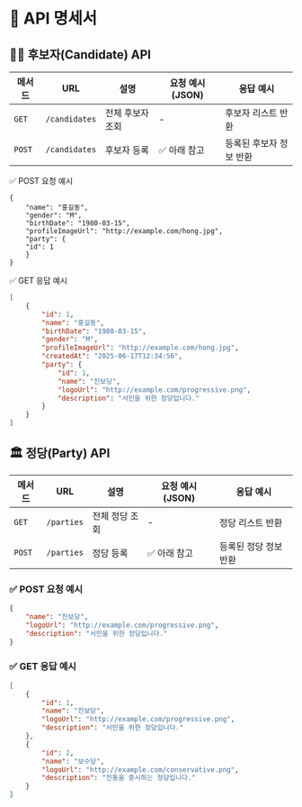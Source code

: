 # 📘 API 명세서
## 🧑‍💼 후보자(Candidate) API
| 메서드    | URL           | 설명        | 요청 예시 (JSON) | 응답 예시         |
| ------ | ------------- | --------- | ------------ | ------------- |
| `GET`  | `/candidates` | 전체 후보자 조회 | -            | 후보자 리스트 반환    |
| `POST` | `/candidates` | 후보자 등록    | ✅ 아래 참고      | 등록된 후보자 정보 반환 |

✅ POST 요청 예시

```
{
    "name": "홍길동",
    "gender": "M",
    "birthDate": "1980-03-15",
    "profileImageUrl": "http://example.com/hong.jpg",
    "party": {
    "id": 1
    }
}
```

✅ GET 응답 예시
```json
[
    {
        "id": 1,
        "name": "홍길동",
        "birthDate": "1980-03-15",
        "gender": "M",
        "profileImageUrl": "http://example.com/hong.jpg",
        "createdAt": "2025-06-17T12:34:56",
        "party": {
            "id": 1,
            "name": "진보당",
            "logoUrl": "http://example.com/progressive.png",
            "description": "서민을 위한 정당입니다."
        }
    }
]
```

## 🏛️ 정당(Party) API
| 메서드    | URL        | 설명       | 요청 예시 (JSON) | 응답 예시        |
| ------ | ---------- | -------- | ------------ | ------------ |
| `GET`  | `/parties` | 전체 정당 조회 | -            | 정당 리스트 반환    |
| `POST` | `/parties` | 정당 등록    | ✅ 아래 참고      | 등록된 정당 정보 반환 |


### ✅ POST 요청 예시
```json
{
    "name": "진보당",
    "logoUrl": "http://example.com/progressive.png",
    "description": "서민을 위한 정당입니다."
}
```

### ✅ GET 응답 예시
```json
[
    {
        "id": 1,
        "name": "진보당",
        "logoUrl": "http://example.com/progressive.png",
        "description": "서민을 위한 정당입니다."
    },
    {
        "id": 2,
        "name": "보수당",
        "logoUrl": "http://example.com/conservative.png",
        "description": "전통을 중시하는 정당입니다."
    }
]
```
